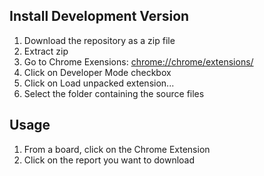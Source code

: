 
Install Development Version
---------------------------
1. Download the repository as a zip file
2. Extract zip
3. Go to Chrome Exensions: [chrome://chrome/extensions/](chrome://chrome/extensions/)
4. Click on Developer Mode checkbox
5. Click on Load unpacked extension...
6. Select the folder containing the source files

Usage
-----
1. From a board, click on the Chrome Extension
2. Click on the report you want to download

